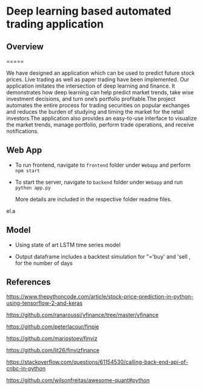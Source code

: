 # Deep learning based automated trading application

## Overview
=====

We have designed an application which can be used to predict future stock prices. Live trading as well as paper trading have been implemented. Our application imitates the intersection of deep learning and finance. It demonstrates how deep learning can help predict market trends, take wise investment decisions, and turn one’s portfolio profitable.The project automates the entire process for trading securities on popular exchanges and reduces the burden of studying and timing the market for the retail investors.The application also provides an easy-to-use interface to visualize the market trends, manage portfolio, perform trade operations, and receive notifications.


## Web App

- To run frontend, navigate to `frontend` folder under `Webapp` and perform `npm start`


- To start the server, navigate to `backend` folder under `Webapp` and run ` python app.py`

  More details are included in the respective folder readme files.


el.a

## Model

- Using state of art LSTM time series model

- Output dataframe includes a backtest simulation for "='buy' and 'sell , for the number of days


## References

https://www.thepythoncode.com/article/stock-price-prediction-in-python-using-tensorflow-2-and-keras

https://github.com/ranaroussi/yfinance/tree/master/yfinance

https://github.com/peterlacour/finpie

https://github.com/mariostoev/finviz

https://github.com/lit26/finvizfinance

https://stackoverflow.com/questions/61154530/calling-back-end-api-of-cnbc-in-python

https://github.com/wilsonfreitas/awesome-quant#python

